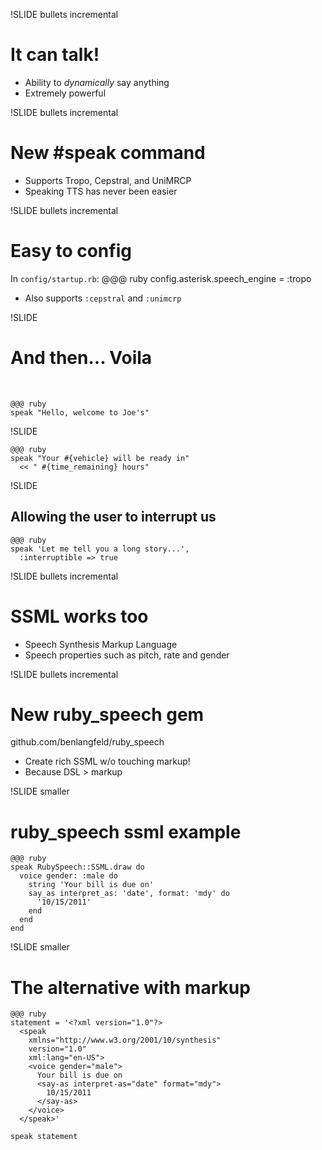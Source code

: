 !SLIDE bullets incremental

# It can talk! #

* Ability to *dynamically* say anything
* Extremely powerful


!SLIDE bullets incremental

# New \#speak command #

* Supports Tropo, Cepstral, and UniMRCP
* Speaking TTS has never been easier


!SLIDE bullets incremental

# Easy to config #

In `config/startup.rb`:
    @@@ ruby
    config.asterisk.speech_engine = :tropo

* Also supports `:cepstral` and `:unimcrp`


!SLIDE

# And then... Voila #

<br />

    @@@ ruby
    speak "Hello, welcome to Joe's"
    

!SLIDE

    @@@ ruby
    speak "Your #{vehicle} will be ready in"
      << " #{time_remaining} hours"


!SLIDE

## Allowing the user to interrupt us ##

    @@@ ruby
    speak 'Let me tell you a long story...',
      :interruptible => true


!SLIDE bullets incremental

# SSML works too #

* Speech Synthesis Markup Language
* Speech properties such as pitch, rate and gender


!SLIDE bullets incremental

# New ruby_speech gem #

github.com/benlangfeld/ruby_speech

* Create rich SSML w/o touching markup!
* Because DSL &gt; markup


!SLIDE smaller

# ruby_speech ssml example #

    @@@ ruby
    speak RubySpeech::SSML.draw do
      voice gender: :male do
        string 'Your bill is due on'
        say_as interpret_as: 'date', format: 'mdy' do
          '10/15/2011'
        end
      end
    end


!SLIDE smaller

# The alternative with markup #

    @@@ ruby
    statement = '<?xml version="1.0"?>
      <speak
        xmlns="http://www.w3.org/2001/10/synthesis"
        version="1.0"
        xml:lang="en-US">
        <voice gender="male">
          Your bill is due on
          <say-as interpret-as="date" format="mdy">
            10/15/2011
          </say-as>
        </voice>
      </speak>'

    speak statement


